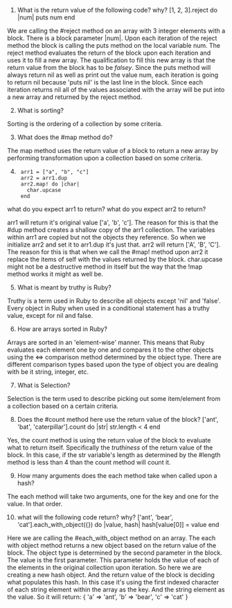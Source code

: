 1. What is the return value of the following code? why?
[1, 2, 3].reject do |num|
  puts num
end

We are calling the #reject method on an array with 3 integer elements with a block.
There is a block parameter |num|. Upon each iteration of the reject method the block
is calling the puts method on the local variable num. The reject method evaluates the
return of the block upon each iteration and uses it to fill a new array. The
qualification to fill this new array is that the return value from the block has
to be *falsey*. Since the puts method will always return nil as well as print out the
value num, each iteration is going to return nil because 'puts nil' is the last line
in the block. Since each iteration returns nil all of the values associated with
the array will be put into a new array and returned by the reject method.

2. What is sorting?

Sorting is the ordering of a collection by some criteria.

3. What does the #map method do?

The map method uses the return value of a block to return a new array by
performing transformation upon a collection based on some criteria.

4.      arr1 = ["a", "b", "c"]
        arr2 = arr1.dup
        arr2.map! do |char|
          char.upcase
        end

what do you expect arr1 to return?
what do you expect arr2 to return?

arr1 will return it's original value ['a', 'b', 'c']. The reason for this is that
the #dup method creates a shallow copy of the arr1 collection. The variables within
arr1 are copied but not the objects they reference. So when we initialize arr2 and
set it to arr1.dup it's just that. arr2 will return ['A', 'B', 'C']. The reason
for this is that when we call the #map! method upon arr2 it replace the items
of self with the values returned by the block. char.upcase might not be a destructive
method in itself but the way that the !map method works it might as well be.

5. What is meant by truthy is Ruby?

Truthy is a term used in Ruby to describe all objects except 'nil' and 'false'.
Every object in Ruby when used in a conditional statement has a truthy value, except
for nil and false. 

6. How are arrays sorted in Ruby?

Arrays are sorted in an 'element-wise' manner. This means that Ruby evaluates each
element one by one and compares it to the other objects using the <=> comparison
method determined by the object type. There are different comparison types based
upon the type of object you are dealing with be it string, integer, etc.

7. What is Selection?

Selection is the term used to describe picking out some item/element from a
collection based on a certain criteria.

8. Does the #count method here use the return value of the block?
      ['ant', 'bat', 'caterpillar'].count do |str|
        str.length < 4
      end

Yes, the count method is using the return value of the block to evaluate what to
return itself. Specifically the *truthiness* of the return value of the block. In
this case, if the str variable's length as determined by the
#length method is less than 4 than the count method will count it.

9. How many arguments does the each method take when called upon a hash?

The each method will take two arguments, one for the key and one for the value.
In that order.

10. what will the following code return? why?
    ['ant', 'bear', 'cat'].each_with_object({}) do |value, hash|
      hash[value[0]] = value
    end

Here we are calling the #each_with_object method on an array. The each with object
method returns a new object based on the return value of the block. The object
type is determined by the second parameter in the block. The value is the first
parameter. This parameter holds the value of each of the elements in the original
collection upon iteration. So here we are creating a new hash object. And the return
value of the block is deciding what populates this hash. In this case it's using
the first indexed character of each string element within the array as the key.
And the string element as the value. So it will return:
  { 'a' => 'ant', 'b' => 'bear', 'c' => 'cat' }












